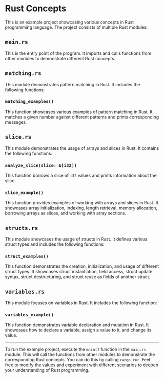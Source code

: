 # Rust Concepts

This is an example project showcasing various concepts in Rust programming language. The project consists of multiple Rust modules:

## `main.rs`

This is the entry point of the program. It imports and calls functions from other modules to demonstrate different Rust concepts.

## `matching.rs`

This module demonstrates pattern matching in Rust. It includes the following functions:

### `matching_examples()`

This function showcases various examples of pattern matching in Rust. It matches a given number against different patterns and prints corresponding messages.

## `slice.rs`

This module demonstrates the usage of arrays and slices in Rust. It contains the following functions:

### `analyze_slice(slice: &[i32])`

This function borrows a slice of `i32` values and prints information about the slice.

### `slice_example()`

This function provides examples of working with arrays and slices in Rust. It showcases array initialization, indexing, length retrieval, memory allocation, borrowing arrays as slices, and working with array sections.

## `structs.rs`

This module showcases the usage of structs in Rust. It defines various struct types and includes the following functions:

### `struct_examples()`

This function demonstrates the creation, initialization, and usage of different struct types. It showcases struct instantiation, field access, struct update syntax, struct destructuring, and struct reuse as fields of another struct.

## `variables.rs`

This module focuses on variables in Rust. It includes the following function:

### `variables_example()`

This function demonstrates variable declaration and mutation in Rust. It showcases how to declare a variable, assign a value to it, and change its value.

---

To run the example project, execute the `main()` function in the `main.rs` module. This will call the functions from other modules to demonstrate the corresponding Rust concepts. You can do this by calling `cargo run`. Feel free to modify the values and experiment with different scenarios to deepen your understanding of Rust programming.
